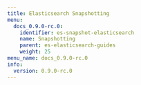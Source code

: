 ```yaml
---
title: Elasticsearch Snapshotting
menu:
  docs_0.9.0-rc.0:
    identifier: es-snapshot-elasticsearch
    name: Snapshotting
    parent: es-elasticsearch-guides
    weight: 25
menu_name: docs_0.9.0-rc.0
info:
  version: 0.9.0-rc.0
---
```


